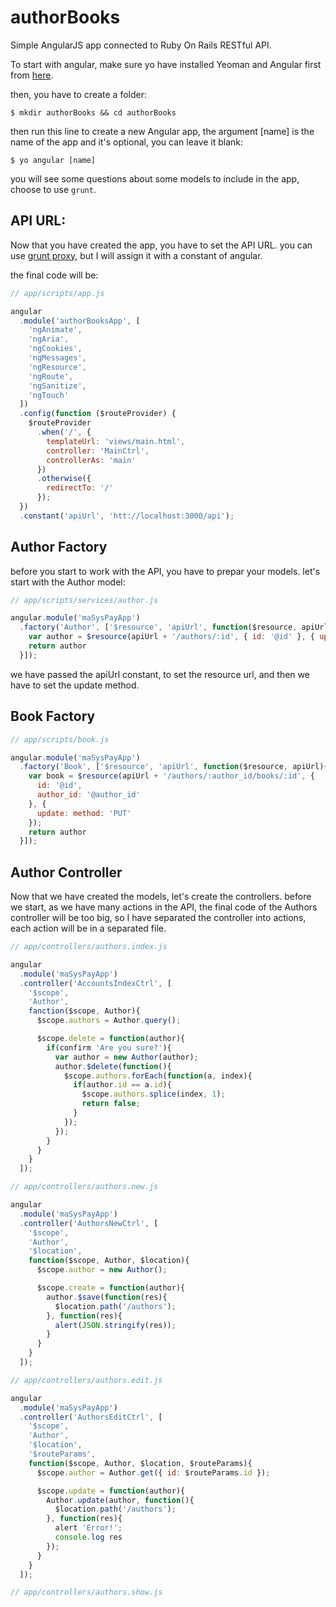 # authorBooks
Simple AngularJS app connected to Ruby On Rails RESTful API.

To start with angular, make sure yo have installed Yeoman and Angular first from [here](https://github.com/yeoman/generator-angular).

then, you have to create a folder:

```
$ mkdir authorBooks && cd authorBooks
```
then run this line to create a new Angular app, the argument [name] is the name of the app and it's optional, you can leave it blank:
```
$ yo angular [name]
```

you will see some questions about some models to include in the app, choose to use `grunt`.

## API URL:
Now that you have created the app, you have to set the API URL.
you can use [grunt proxy](https://github.com/drewzboto/grunt-connect-proxy), but I will assign it with a constant of angular.

the final code will be:
```javascript
// app/scripts/app.js

angular
  .module('authorBooksApp', [
    'ngAnimate',
    'ngAria',
    'ngCookies',
    'ngMessages',
    'ngResource',
    'ngRoute',
    'ngSanitize',
    'ngTouch'
  ])
  .config(function ($routeProvider) {
    $routeProvider
      .when('/', {
        templateUrl: 'views/main.html',
        controller: 'MainCtrl',
        controllerAs: 'main'
      })
      .otherwise({
        redirectTo: '/'
      });
  })
  .constant('apiUrl', 'htt://localhost:3000/api');
```

## Author Factory
before you start to work with the API, you have to prepar your models.
let's start with the Author model:

```javascript
// app/scripts/services/author.js

angular.module('maSysPayApp')
  .factory('Author', ['$resource', 'apiUrl', function($resource, apiUrl){
    var author = $resource(apiUrl + '/authors/:id', { id: '@id' }, { update: method: 'PUT' });
    return author
  }]);
```
we have passed the apiUrl constant, to set the resource url, and then we have to set the update method.

## Book Factory
```javascript
// app/scripts/book.js

angular.module('maSysPayApp')
  .factory('Book', ['$resource', 'apiUrl', function($resource, apiUrl){
    var book = $resource(apiUrl + '/authors/:author_id/books/:id', {
      id: '@id',
      author_id: '@author_id'
    }, {
      update: method: 'PUT'
    });
    return author
  }]);
```

## Author Controller

Now that we have created the models, let's create the controllers.
before we start, as we have many actions in the API, the final code of the Authors controller will be too big, so I have separated the controller into actions, each action will be in a separated file.

```javascript
// app/controllers/authors.index.js

angular
  .module('maSysPayApp')
  .controller('AccountsIndexCtrl', [
    '$scope',
    'Author',
    fanction($scope, Author){
      $scope.authors = Author.query();

      $scope.delete = function(author){
        if(confirm 'Are you sure?'){
          var author = new Author(author);
          author.$delete(function(){
            $scope.authors.forEach(function(a, index){
              if(author.id == a.id){
                $scope.authors.splice(index, 1);
                return false;
              }
            });
          });
        }
      }
    }
  ]);
```

```javascript
// app/controllers/authors.new.js

angular
  .module('maSysPayApp')
  .controller('AuthorsNewCtrl', [
    '$scope',
    'Author',
    '$location',
    function($scope, Author, $location){
      $scope.author = new Author();

      $scope.create = function(author){
        author.$save(function(res){
          $location.path('/authors');
        }, function(res){
          alert(JSON.stringify(res));
        }
      }
    }
  ]);
```

```javascript
// app/controllers/authors.edit.js

angular
  .module('maSysPayApp')
  .controller('AuthorsEditCtrl', [
    '$scope',
    'Author',
    '$location',
    '$routeParams',
    function($scope, Author, $location, $routeParams){
      $scope.author = Author.get({ id: $routeParams.id });

      $scope.update = function(author){
        Author.update(author, function(){
          $location.path('/authors');
        }, function(res){
          alert 'Error!';
          console.log res
        });
      }
    }
  ]);
```

```javascript
// app/controllers/authors.show.js
```
